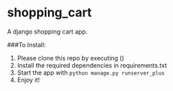 shopping_cart
=============

A django shopping cart app.

###To Install: 

1. Please clone this repo by executing ()
2. Install the required dependencies in requirements.txt
3. Start the app with `python manage.py runserver_plus`
4. Enjoy it!